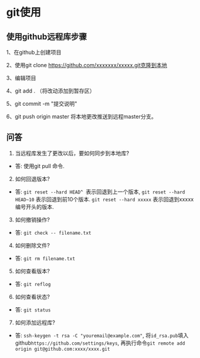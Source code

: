 # git使用
## 使用github远程库步骤
1、在github上创建项目

2、使用git clone https://github.com/xxxxxxx/xxxxx.git克隆到本地

3、编辑项目

4、git add . （将改动添加到暂存区）

5、git commit -m "提交说明"

6、git push origin master 将本地更改推送到远程master分支。

## 问答
1. 当远程库发生了更改以后，要如何同步到本地库?
  - 答: 使用git pull 命令.

2. 如何回退版本?
  - 答: `git reset --hard HEAD^ `表示回退到上一个版本, `git reset --hard HEAD~10` 表示回退到前10个版本. `git reset --hard xxxxx` 表示回退到xxxxx编号开头的版本.
3. 如何撤销操作?
  - 答: `git check -- filename.txt`
4. 如何删除文件?
  - 答: `git rm filename.txt`
5. 如何查看版本?
  - 答: `git reflog`
6. 如何查看状态?
  - 答: `git status`
7. 如何添加远程库?
  - 答: `ssh-keygen -t rsa -C "youremail@example.com"`, 将`id_rsa.pub`填入github`https://github.com/settings/keys`, 再执行命令`git remote add origin git@github.com:xxxx/xxxx.git`
